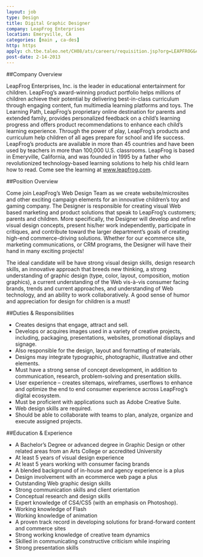 ```yaml
---
layout: job
type: Design
title: Digital Graphic Designer
company: LeapFrog Enterprises
location: Emeryville, CA
categories: [main , ca-des]
http: https
apply: ch.tbe.taleo.net/CH08/ats/careers/requisition.jsp?org=LEAPFROG&cws=1&rid=4790
post-date: 2-14-2013
---
```


##Company Overview

LeapFrog Enterprises, Inc. is the leader in educational entertainment for children. LeapFrog’s award-winning product portfolio helps millions of children achieve their potential by delivering best-in-class curriculum through engaging content, fun multimedia learning platforms and toys. The Learning Path, LeapFrog’s proprietary online destination for parents and extended family, provides personalized feedback on a child’s learning progress and offers product recommendations to enhance each child’s learning experience. Through the power of play, LeapFrog’s products and curriculum help children of all ages prepare for school and life success. LeapFrog’s products are available in more than 45 countries and have been used by teachers in more than 100,000 U.S. classrooms. LeapFrog is based in Emeryville, California, and was founded in 1995 by a father who revolutionized technology-based learning solutions to help his child learn how to read. Come see the learning at www.leapfrog.com.

##Position Overview

Come join LeapFrog’s Web Design Team as we create website/microsites and other exciting campaign elements for an innovative children’s toy and gaming company. The Designer is responsible for creating visual Web based marketing and product solutions that speak to LeapFrog’s customers; parents and children. More specifically, the Designer will develop and refine visual design concepts, present his/her work independently, participate in critiques, and contribute toward the larger department’s goals of creating high-end commerce-driving solutions. Whether for our ecommerce site, marketing communications, or CRM programs, the Designer will have their hand in many exciting projects!

The ideal candidate will be have strong visual design skills, design research skills, an innovative approach that breeds new thinking, a strong understanding of graphic design (type, color, layout, composition, motion graphics), a current understanding of the Web vis-à-vis consumer facing brands, trends and current approaches, and understanding of Web technology, and an ability to work collaboratively. A good sense of humor and appreciation for design for children is a must!

##Duties & Responsibilities

* Creates designs that engage, attract and sell.
* Develops or acquires images used in a variety of creative projects, including, packaging, presentations, websites, promotional displays and signage.
* Also responsible for the design, layout and formatting of materials.
* Designs may integrate typographic, photographic, illustrative and other elements.
* Must have a strong sense of concept development, in addition to communication, research, problem-solving and presentation skills.
* User experience – creates sitemaps, wireframes, userflows to enhance and optimize the end to end consumer experience across LeapFrog’s digital ecosystem.
* Must be proficient with applications such as Adobe Creative Suite.
* Web design skills are required.
* Should be able to collaborate with teams to plan, analyze, organize and execute assigned projects.

##Education & Experience

* A Bachelor’s Degree or advanced degree in Graphic Design or other related areas from an Arts College or accredited University 
* At least 5 years of visual design experience
* At least 5 years working with consumer facing brands
* A blended background of in-house and agency experience is a plus
* Design involvement with an ecommerce web page a plus
* Outstanding Web graphic design skills
* Strong communication skills and client orientation
* Conceptual research and design skills
* Expert knowledge of CS4/CS5 (with an emphasis on Photoshop).
* Working knowledge of Flash
* Working knowledge of animation
* A proven track record in developing solutions for brand-forward content and commerce sites
* Strong working knowledge of creative team dynamics
* Skilled in communicating constructive criticism while inspiring
* Strong presentation skills
